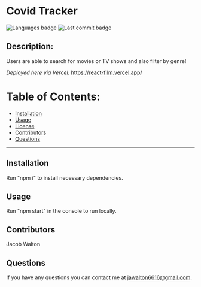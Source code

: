 # Covid Tracker

![Languages badge](https://img.shields.io/github/languages/count/jawalton6616/react-film)
![Last commit badge](https://img.shields.io/github/last-commit/jawalton6616/react-film)

## Description:

Users are able to search for movies or TV shows and also filter by genre!

_Deployed here via Vercel:_ https://react-film.vercel.app/

# Table of Contents:

- [Installation ](#installation)
- [Usage](#usage)
- [License](#license)
- [Contributors](#contributors)
- [Questions](#questions)

---

## Installation

Run "npm i" to install necessary dependencies.

## Usage

Run "npm start" in the console to run locally.

## Contributors

Jacob Walton

## Questions

If you have any questions you can contact me at jawalton6616@gmail.com.
